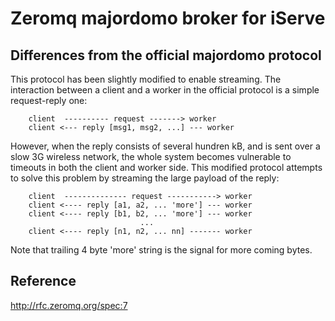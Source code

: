 # Zeromq majordomo broker for iServe
## Differences from the official majordomo protocol
This protocol has been slightly modified to enable streaming.
The interaction between a client and a worker in the official protocol is
a simple request-reply one:  
  
```
    client  ---------- request -------> worker
    client <--- reply [msg1, msg2, ...] --- worker
```
  
However, when the reply consists of several hundren kB,
and is sent over a slow 3G wireless network, the whole system becomes
vulnerable to timeouts in both the client and worker side. This modified
protocol attempts to solve this problem by streaming the large payload of
the reply:  
  
```
    client  -------------- request -----------> worker
    client <---- reply [a1, a2, ... 'more'] --- worker
    client <---- reply [b1, b2, ... 'more'] --- worker
                             ...
    client <---- reply [n1, n2, ... nn] ------- worker
```
  
Note that trailing 4 byte 'more' string is the signal for more coming bytes.
## Reference
http://rfc.zeromq.org/spec:7
